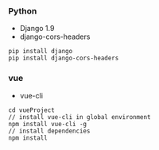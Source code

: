 ### Python

- Django 1.9
- django-cors-headers

```
pip install django
pip install django-cors-headers
```

### vue

- vue-cli

```
cd vueProject
// install vue-cli in global environment
npm install vue-cli -g
// install dependencies
npm install
```